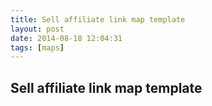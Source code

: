```yaml
---
title: Sell affiliate link map template
layout: post
date: 2014-08-18 12:04:31
tags: [maps]
---
```

## Sell affiliate link map template

